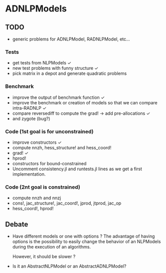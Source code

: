 # ADNLPModels

## TODO
- generic problems for ADNLPModel, RADNLPModel, etc...

### Tests
- get tests from NLPModels ✓
- new test problems with funny structure ✓
- pick matrix in a depot and generate quadratic problems
### Benchmark
- improve the output of benchmark function ✓
- improve the benchmark or creation of models so that we can compare intra-RADNLP ✓
- compare reversediff to compute the grad! -> add pre-allocations ✓
- and zygote (bug?) 
### Code (1st goal is for unconstrained)
- improve constructors ✓
- compute nnzh, hess_structure! and hess_coord!
- grad! ✓
- hprod!
- constructors for bound-constrained
- Uncomment consistency.jl and runtests.jl lines as we get a first implementation.
### Code (2nt goal is constrained)
- compute nnzh and nnzj
- cons!, jac_structure!, jac_coord!, jprod, jtprod, jac_op
- hess_coord!, hprod!

## Debate
- Have different models or one with options ?
  The advantage of having options is the possibility to easily change the behavior
  of an NLPModels during the execution of an algorithms.

  However, it should be slower ?
- Is it an AbstractNLPModel or an AbstractADNLPModel?
